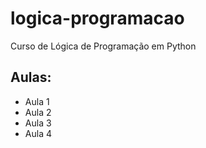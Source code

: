 # logica-programacao
 Curso de Lógica de Programação em Python

## Aulas: 

 - Aula 1
 - Aula 2
 - Aula 3
 - Aula 4
   


